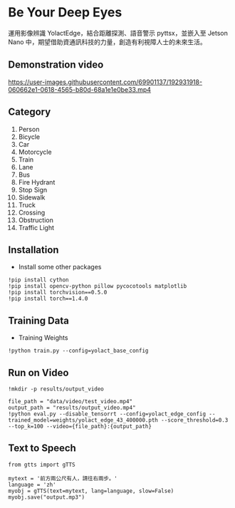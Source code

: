 Be Your Deep Eyes
===

運用影像辨識 YolactEdge，結合距離探測、語音警示 pyttsx，並嵌入至 Jetson Nano 中，期望借助資通訊科技的力量，創造有利視障人士的未來生活。 

Demonstration video
---
https://user-images.githubusercontent.com/69901137/192931918-060662e1-0618-4565-b80d-68a1e1e0be33.mp4

Category  
---

1. Person
2. Bicycle
3. Car
4. Motorcycle
5. Train
6. Lane
7. Bus
8. Fire Hydrant
9. Stop Sign
10. Sidewalk
11. Truck
12. Crossing
13. Obstruction
14. Traffic Light 

Installation
---

- Install some other packages
```
!pip install cython
!pip install opencv-python pillow pycocotools matplotlib
!pip install torchvision==0.5.0
!pip install torch==1.4.0
```

Training Data
---
- Training Weights
```
!python train.py --config=yolact_base_config
```
<!-- - Pretrained Weights  
Please download pretrained weights [` yolact_edge_43_400000.pth `](https://drive.google.com/file/d/1-1oj2lMmGf7lqeURl24p0rLsxFJ4VNqL/view?usp=sharing) and put the corresponding weights file in the ` ./weights `
 
 ```
%cd /content/B-Protector/yolact
!mkdir -p weights
%cd weights
!gdown --id '1-1oj2lMmGf7lqeURl24p0rLsxFJ4VNqL'
```
 -->
 
Run on Video
---
```
!mkdir -p results/output_video

file_path = "data/video/test_video.mp4"
output_path = "results/output_video.mp4"
!python eval.py --disable_tensorrt --config=yolact_edge_config --trained_model=weights/yolact_edge_43_400000.pth --score_threshold=0.3 --top_k=100 --video={file_path}:{output_path}
```

Text to Speech
---
```
from gtts import gTTS  
  
mytext = '前方兩公尺有人，請往右兩步。' 
language = 'zh'
myobj = gTTS(text=mytext, lang=language, slow=False) 
myobj.save("output.mp3") 
```



